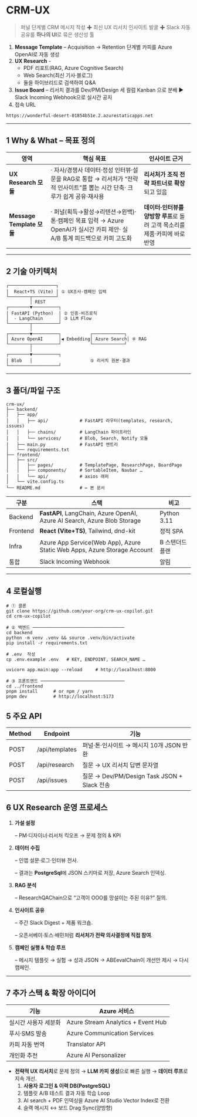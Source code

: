 # CRM-UX



> 퍼널 단계별 CRM 메시지 작성 ✚ 최신 UX 리서치 인사이트 발굴 ✚ Slack 자동 공유를 **하나의 UI**로 묶은 생산성 툴

1. **Message Template** – Acquisition → Retention 단계별 카피를 Azure OpenAI로 자동 생성
2. **UX Research** -
   - PDF 리포트(RAG, Azure Cognitive Search)
   - Web Search(최신 기사·블로그)
   - 둘을 하이브리드로 검색하여 Q &A
3. **Issue Board** – 리서치 결과를 Dev/PM/Design 세 컬럼 Kanban 으로 분배 ▶ Slack Incoming Webhook으로 실시간 공지
4. 접속 URL

```
https://wonderful-desert-01854b51e.2.azurestaticapps.net
```



------



## **1 Why & What – 목표 정의**



| **영역**                  | **핵심 목표**                                                | **인사이트 근거**                                            |
| ------------------------- | ------------------------------------------------------------ | ------------------------------------------------------------ |
| **UX Research 모듈**      | · 자사/경쟁사 데이터·정성 인터뷰·설문을 RAG로 통합 → 리서처가 “전략적 인사이트”를 뽑는 시간 단축· 크루가 쉽게 공유·재사용 | **리서처가 조직 전략 파트너로 확장**되고 있음                |
| **Message Template 모듈** | · 퍼널(획득→활성→리텐션→윈백)·톤·캠페인 목표 입력 → Azure OpenAI가 실시간 카피 제안· 실 A/B 통계 피드백으로 카피 고도화 | **데이터·인터뷰를 양방향 루프**로 돌려 고객 목소리를 제품·카피에 바로 반영 |

------



## 2 기술 아키텍처 



```
┌──────────────────┐
│  React+TS (Vite) │ ① UX조사·캠페인 입력
└────────┬─────────┘
         │ REST
┌────────▼──────────┐
│ FastAPI (Python)  │ ② 인증·비즈로직
│  - LangChain      │ ③ LLM Flow
└────────┬──────────┘
         │
┌────────▼──────────┐           ┌────────────┐
│ Azure OpenAI      │◀ Embedding│ Azure Search│ ④ RAG
└────────┬──────────┘           └────────────┘
         │
┌────────▼──────────┐
│ Blob   │ 						⑤ 리서치 원본·결과
└───────────────────┘
```



------



## 3 폴더/파일 구조



```
crm-ux/
├── backend/
│   ├── app/
│   │   ├── api/            # FastAPI 라우터(templates, research, issues)
│   │   ├── chains/         # LangChain 파이프라인
│   │   └── services/       # Blob, Search, Notify 모듈
│   ├── main.py             # FastAPI 엔트리
│   └── requirements.txt
├── frontend/
│   ├── src/
│   │   ├── pages/          # TemplatePage, ResearchPage, BoardPage
│   │   ├── components/     # SortableItem, Navbar …
│   │   └── api/            # axios 래퍼
│   └── vite.config.ts
└── README.md               # ← 본 문서
```

| **구분** | **스택**                                                     | **비고**        |
| -------- | ------------------------------------------------------------ | --------------- |
| Backend  | **FastAPI**, LangChain, Azure OpenAI, Azure AI Search, Azure Blob Storage | Python 3.11     |
| Frontend | **React (Vite+TS)**, Tailwind, dnd-kit                       | 정적 SPA        |
| Infra    | Azure App Service(Web App), Azure Static Web Apps, Azure Storage Account | B 스탠더드 플랜 |
| 통합     | Slack Incoming Webhook                                       | 알림            |



------



## 4 로컬실행

```
# ① 클론
git clone https://github.com/your-org/crm-ux-copilot.git
cd crm-ux-copilot

# ② 백엔드 ───────────────────────────────────
cd backend
python -m venv .venv && source .venv/bin/activate
pip install -r requirements.txt

# .env  작성
cp .env.example .env   # KEY, ENDPOINT, SEARCH_NAME …

uvicorn app.main:app --reload     # http://localhost:8000

# ③ 프론트엔드 ────────────────────────────────
cd ../frontend
pnpm install      # or npm / yarn
pnpm dev          # http://localhost:5173
```



## 5 주요 API

| **Method** | **Endpoint**   | **기능**                                    |
| ---------- | -------------- | ------------------------------------------- |
| POST       | /api/templates | 퍼널·톤·인사이트 → 메시지 10개 JSON 반환    |
| POST       | /api/research  | 질문 → UX 리서치 답변 문자열                |
| POST       | /api/issues    | 질문 → Dev/PM/Design Task JSON + Slack 전송 |



## 6 UX Research 운영 프로세스

1. **가설 설정**

   – PM·디자이너·리서처 킥오프 → 문제 정의 & KPI

2. **데이터 수집**

   – 인앱 설문·로그·인터뷰 전사.

   – 결과는 **PostgreSql**에 JSON 스키마로 저장, Azure Search 인덱싱.

3. **RAG 분석**

   – ResearchQAChain으로 “고객이 OOO를 망설이는 주된 이유?” 질의.

4. **인사이트 공유**

   – 주간 Slack Digest + 제품 워크숍.

   – 오픈서베이·토스·배민처럼 **리서처가 전략 의사결정에 직접 참여**.

5. **캠페인 실행 & 학습 루프**

   – 메시지 템플릿 → 실험 → 성과 JSON → ABEevalChain이 개선안 제시 → 다시 캠페인.



------



## **7 추가 스택 & 확장 아이디어**

| **기능**             | **Azure 서비스**                   |
| -------------------- | ---------------------------------- |
| 실시간 사용자 세분화 | Azure Stream Analytics + Event Hub |
| 푸시·SMS 발송        | Azure Communication Services       |
| 카피 자동 번역       | Translator API                     |
| 개인화 추천          | Azure AI Personalizer              |



- **전략적 UX 리서치**로 문제 정의 → **LLM 카피 생성**으로 빠른 실행 → **데이터 루프**로 지속 개선.
  1. **사용자 로그인 & 이력 DB(PostgreSQL)**
  2. 템플릿 A/B 테스트 결과 자동 학습 Loop
  3. AI search + PDF 인덱싱을 Azure AI Studio Vector Index로 전환
  4. 슬랙 메시지 ↔ 보드 Drag Sync(양방향)

## 

